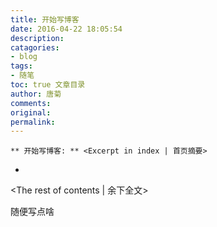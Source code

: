 ```yaml
---
title: 开始写博客 
date: 2016-04-22 18:05:54
description:
catagories:
- blog
tags: 
- 随笔
toc: true 文章目录
author: 唐菊
comments:
original:
permalink:
---
```

    ** 开始写博客: ** <Excerpt in index | 首页摘要>
    
+ <!-- more -->
<The rest of contents | 余下全文>

随便写点啥

